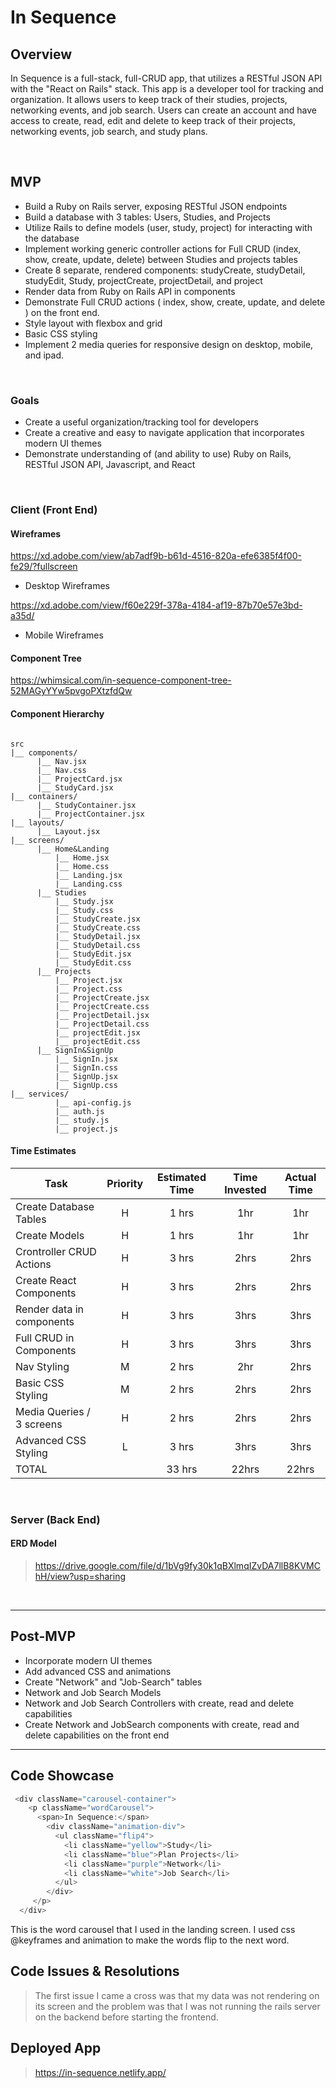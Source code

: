 # In Sequence

## Overview

In Sequence is a full-stack, full-CRUD app, that utilizes a RESTful JSON API with the "React on Rails" stack. This app is a developer tool for tracking and organization. It allows users to keep track of their studies, projects, networking events, and job search. Users can create an account and have access to create, read, edit and delete to keep track of their projects, networking events, job search, and study plans.

<br>

## MVP

- Build a Ruby on Rails server, exposing RESTful JSON endpoints
- Build a database with 3 tables: Users, Studies, and Projects
- Utilize Rails to define models (user, study, project) for interacting with the database
- Implement working generic controller actions for Full CRUD (index, show, create, update, delete) between Studies and projects tables
- Create 8 separate, rendered components: studyCreate, studyDetail, studyEdit, Study, projectCreate, projectDetail, and project
- Render data from Ruby on Rails API in components
- Demonstrate Full CRUD actions ( index, show, create, update, and delete ) on the front end.
- Style layout with flexbox and grid
- Basic CSS styling
- Implement 2 media queries for responsive design on desktop, mobile, and ipad.

<br>

### Goals

- Create a useful organization/tracking tool for developers
- Create a creative and easy to navigate application that incorporates modern UI themes
- Demonstrate understanding of (and ability to use) Ruby on Rails, RESTful JSON API, Javascript, and React

<br>

### Client (Front End)

#### Wireframes

https://xd.adobe.com/view/ab7adf9b-b61d-4516-820a-efe6385f4f00-fe29/?fullscreen

- Desktop Wireframes

https://xd.adobe.com/view/f60e229f-378a-4184-af19-87b70e57e3bd-a35d/

- Mobile Wireframes


#### Component Tree

https://whimsical.com/in-sequence-component-tree-52MAGyYYw5pvgoPXtzfdQw

#### Component Hierarchy

```structure

src
|__ components/
      |__ Nav.jsx
      |__ Nav.css
      |__ ProjectCard.jsx
      |__ StudyCard.jsx
|__ containers/
      |__ StudyContainer.jsx
      |__ ProjectContainer.jsx
|__ layouts/
      |__ Layout.jsx
|__ screens/
      |__ Home&Landing
          |__ Home.jsx
          |__ Home.css
          |__ Landing.jsx
          |__ Landing.css
      |__ Studies
          |__ Study.jsx
          |__ Study.css
          |__ StudyCreate.jsx
          |__ StudyCreate.css
          |__ StudyDetail.jsx
          |__ StudyDetail.css
          |__ StudyEdit.jsx
          |__ StudyEdit.css
      |__ Projects
          |__ Project.jsx
          |__ Project.css
          |__ ProjectCreate.jsx
          |__ ProjectCreate.css
          |__ ProjectDetail.jsx
          |__ ProjectDetail.css
          |__ projectEdit.jsx
          |__ projectEdit.css
      |__ SignIn&SignUp
          |__ SignIn.jsx
          |__ SignIn.css
          |__ SignUp.jsx
          |__ SignUp.css
|__ services/
          |__ api-config.js
          |__ auth.js
          |__ study.js
          |__ project.js

```

#### Time Estimates

| Task                      | Priority | Estimated Time | Time Invested | Actual Time |
| ------------------------- | :------: | :------------: | :-----------: | :---------: |
| Create Database Tables    |    H     |     1 hrs      |      1hr      |     1hr     |
| Create Models             |    H     |     1 hrs      |      1hr      |     1hr     |
| Crontroller CRUD Actions  |    H     |     3 hrs      |     2hrs      |    2hrs     |
| Create React Components   |    H     |     3 hrs      |     2hrs      |    2hrs     |
| Render data in components |    H     |     3 hrs      |     3hrs      |    3hrs     |
| Full CRUD in Components   |    H     |     3 hrs      |     3hrs      |    3hrs     |
| Nav Styling               |    M     |     2 hrs      |      2hr      |    2hrs     |
| Basic CSS Styling         |    M     |     2 hrs      |     2hrs      |    2hrs     |
| Media Queries / 3 screens |    H     |     2 hrs      |     2hrs      |    2hrs     |
| Advanced CSS Styling      |    L     |     3 hrs      |     3hrs      |    3hrs     |
| TOTAL                     |          |     33 hrs     |     22hrs     |    22hrs    |

<br>

### Server (Back End)

#### ERD Model

> https://drive.google.com/file/d/1bVg9fy30k1qBXlmqIZvDA7llB8KVMChH/view?usp=sharing

<br>

---

## Post-MVP

- Incorporate modern UI themes
- Add advanced CSS and animations
- Create "Network" and "Job-Search" tables
- Network and Job Search Models
- Network and Job Search Controllers with create, read and delete capabilities
- Create Network and JobSearch components with create, read and delete capabilities on the front end

---

## Code Showcase

```Javascript
 <div className="carousel-container">
    <p className="wordCarousel">
      <span>In Sequence:</span>
        <div className="animation-div">
          <ul className="flip4">
            <li className="yellow">Study</li>
            <li className="blue">Plan Projects</li>
            <li className="purple">Network</li>
            <li className="white">Job Search</li>
          </ul>
        </div>
     </p>
  </div>
```
This is the word carousel that I used in the landing screen. I used css @keyframes and animation to make the words flip to the next word.

## Code Issues & Resolutions

> The first issue I came a cross was that my data was not rendering on its screen and the problem was that I was not running the rails server on the backend before starting the frontend.

## Deployed App

> https://in-sequence.netlify.app/
